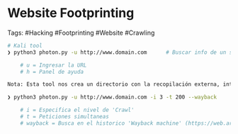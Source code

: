 # Website Footprinting 

Tags: #Hacking #Footprinting #Website #Crawling

```bash 
# Kali tool 
❯ python3 photon.py -u http://www.domain.com      # Buscar info de un sitio web 'crawling'

	# u = Ingresar la URL
	# h = Panel de ayuda 

Nota: Esta tool nos crea un directorio con la recopilación externa, interna y scripts

❯ python3 photon.py -u http://www.domain.com -i 3 -t 200 --wayback 

	# i = Especifica el nivel de 'Crawl' 
	# t = Peticiones simultaneas 
	# wayback = Busca en el historico 'Wayback machine' (https://web.archive.org/)
```